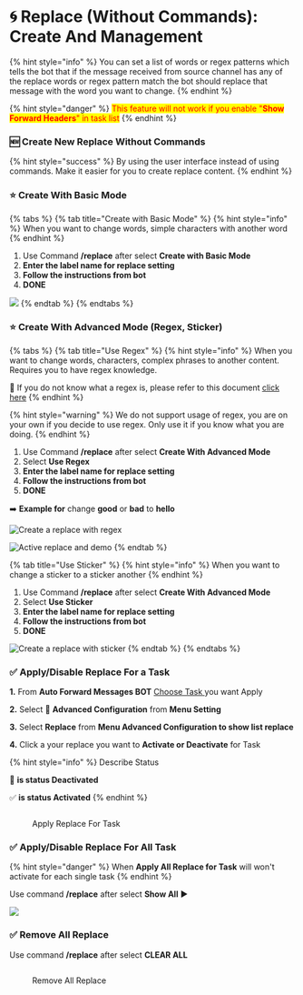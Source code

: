 # 🌀 Replace (Without Commands): Create And Management

{% hint style="info" %}
You can set a list of words or regex patterns which tells the bot that if the message received from source channel has any of the replace words or regex pattern match the bot should replace that message with the word you want to change.
{% endhint %}

{% hint style="danger" %}
<mark style="color:red;">This feature will not work if you enable "</mark><mark style="color:red;">**Show Forward Headers**</mark><mark style="color:red;">" in task list</mark>
{% endhint %}

### :new: Create New Replace **Without Commands**

{% hint style="success" %}
By using the user interface instead of using commands. Make it easier for you to create replace content.
{% endhint %}

### ⭐️ Create With Basic Mode

{% tabs %}
{% tab title="Create with Basic Mode" %}
{% hint style="info" %}
When you want to change words, simple characters with another word
{% endhint %}

1. Use Command **/replace** after select **Create with Basic Mode**
2. **Enter the label name for replace setting**
3. **Follow the instructions from bot**
4. **DONE**



![](../.gitbook/assets/ezgif-5-1a75fe0d0f.gif)
{% endtab %}
{% endtabs %}

### ⭐️ Create With Advanced Mode (Regex, Sticker)

{% tabs %}
{% tab title="Use Regex" %}
{% hint style="info" %}
When you want to change words, characters, complex phrases to another content. Requires you to have regex knowledge.

🥸 If you do not know what a regex is, please refer to this document [click here](https://www.regular-expressions.info/)
{% endhint %}

{% hint style="warning" %}
We do not support usage of regex, you are on your own if you decide to use regex. Only use it if you know what you are doing.
{% endhint %}



1. Use Command **/replace** after select **Create With Advanced Mode**
2. Select **Use Regex**
3. **Enter the label name for replace setting**
4. **Follow the instructions from bot**
5. **DONE**



➡️ **Example for** change **good** or **bad** to **hello**



![Create a replace with regex](../.gitbook/assets/ezgif-3-007f839716.gif)



![Active replace and demo](../.gitbook/assets/ezgif-3-3a9e21d344.gif)
{% endtab %}

{% tab title="Use Sticker" %}
{% hint style="info" %}
When you want to change a sticker to a sticker another
{% endhint %}



1. Use Command **/replace** after select **Create With Advanced Mode**
2. Select **Use Sticker**
3. **Enter the label name for replace setting**
4. **Follow the instructions from bot**
5. **DONE**





![Create a replace with sticker](../.gitbook/assets/ezgif-5-2809a7f661.gif)
{% endtab %}
{% endtabs %}

### ✅ Apply/Disable Replace For a Task



**1.**  From **Auto Forward Messages BOT** [Choose Task ](how-to-settings-for-task/)you want Apply

**2.**  Select 🔐 **Advanced Configuration** from **Menu Setting**

**3.**  Select **Replace** from **Menu Advanced Configuration to show list replace**

**4.**  Click a your replace you want to **Activate or Deactivate** for Task

{% hint style="info" %}
Describe Status

🚫  **is status Deactivated**

✅ **is status Activated**
{% endhint %}

<figure><img src="../.gitbook/assets/ezgif-1-264d1e1f9a.gif" alt=""><figcaption><p>Apply Replace For Task</p></figcaption></figure>

### ✅ Apply/Disable Replace For All Task

{% hint style="danger" %}
When **Apply All Replace for Task** will won't activate for each single task
{% endhint %}

Use command **/replace** after select **Show All** ▶️

![](../.gitbook/assets/ezgif-4-52304da999.gif)

### ✅ Remove All Replace

Use command **/replace** after select **CLEAR ALL**

<figure><img src="../.gitbook/assets/removereplace (1).gif" alt=""><figcaption><p>Remove All Replace</p></figcaption></figure>
